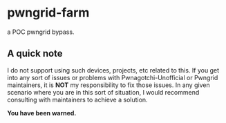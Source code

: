 # pwngrid-farm

a POC pwngrid bypass.

## A quick note

I do not support using such devices, projects, etc related to this. If you get into any sort of issues or problems with Pwnagotchi-Unofficial or Pwngrid maintainers, it is **NOT** my responsibility to fix those issues. In any given scenario where you are in this sort of situation, I would recommend consulting with maintainers to achieve a solution.

**You have been warned.**
